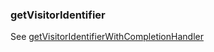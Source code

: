 ### getVisitorIdentifier

See [getVisitorIdentifierWithCompletionHandler](analytics-api-reference.md#getvisitoridentifierwithcompletionHandler)